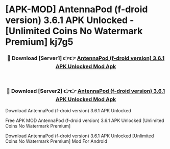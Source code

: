 # [APK-MOD] AntennaPod (f-droid version) 3.6.1 APK Unlocked - [Unlimited Coins No Watermark Premium] kj7g5



<div align="center">
<h3>🔴 Download [Server1] 👉👉 <a href="https://momento.my/?title=AntennaPod_(f-droid_version)_3.6.1_APK_Unlocked">AntennaPod (f-droid version) 3.6.1 APK Unlocked Mod Apk</a></h3><br>

<h3>🔴 Download [Server2] 👉👉 <a href="https://momento.my/?title=AntennaPod_(f-droid_version)_3.6.1_APK_Unlocked">AntennaPod (f-droid version) 3.6.1 APK Unlocked Mod Apk</a></h3>
</div>



Download AntennaPod (f-droid version) 3.6.1 APK Unlocked 

Free APK MOD AntennaPod (f-droid version) 3.6.1 APK Unlocked [Unlimited Coins No Watermark Premium]

Download AntennaPod (f-droid version) 3.6.1 APK Unlocked [Unlimited Coins No Watermark Premium] Mod For Android
